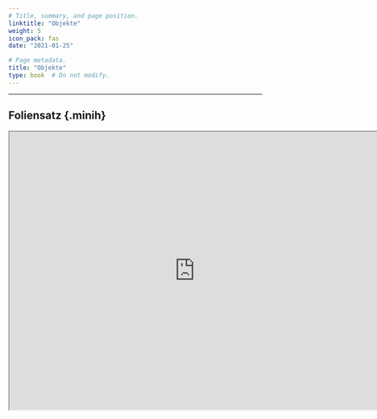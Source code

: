 ```yaml
---
# Title, summary, and page position.
linktitle: "Objekte"
weight: 5
icon_pack: fas
date: "2021-01-25"

# Page metadata.
title: "Objekte"
type: book  # Do not modify.
---
```


<style>
code{
  color: #2a7792;
}
.hljs{
  font-size: 16px
}
.minih{
  font-size: 1px;
  margin: 0px 0px 0px 0px;
}

.highlight {
    position: relative;
}
.highlight pre {
    padding: 15px;
}
.highlight-copy-btn {
    position: absolute;
    top: 7px;
    right: 7px;
    border: 0;
    border-radius: 4px;
    padding: 5px;
    font-size: 0.7em;
    line-height: 1.8;
    color: #fff;
    background-color: #777;
    min-width: 55px;
    text-align: center;
}
.highlight-copy-btn:hover {
    background-color: #666;
}
</style>

---



## Foliensatz {.minih}

<iframe src="https://drive.google.com/file/d/1ZMFvldRSkspZc5wUZPNgQ33-uUa1IvGa/preview" width="736" height="552" allow="autoplay"></iframe>



<style>
h1 {color: #2a7792;}
</style>
